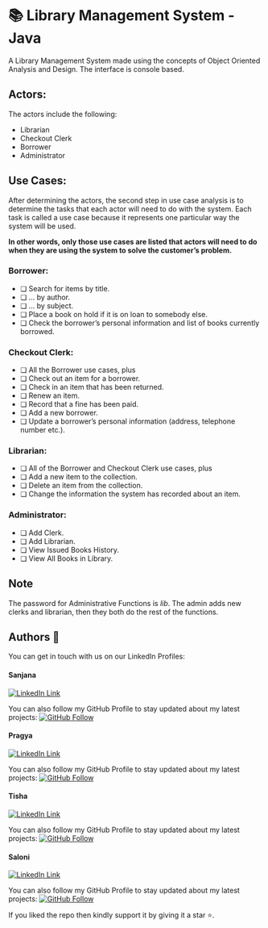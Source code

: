 # 📚 Library Management System -Java



A Library Management System made using the concepts of Object Oriented Analysis and Design. The interface is console based. 


## Actors:
The actors include the following: 
* Librarian
* Checkout Clerk
* Borrower
* Administrator

## Use Cases:
After determining the actors, the second step in use case analysis is to determine the tasks that each actor will need to do with the system. Each task is called a use case because it represents one particular way the system will be used.

**In other words, only those use cases are listed that actors will need to do when they are using the system to solve the customer’s problem.** 

### Borrower:
* ❏ Search for items by title.
* ❏ ... by author.
* ❏ ... by subject.
* ❏ Place a book on hold if it is on loan to somebody else.
* ❏ Check  the  borrower’s  personal  information  and  list  of  books  currently
borrowed.

### Checkout Clerk:
* ❏ All the Borrower use cases, plus
* ❏ Check out an item for a borrower.
* ❏ Check in an item that has been returned.
* ❏ Renew an item.
* ❏ Record that a fine has been paid.
* ❏ Add a new borrower.
* ❏ Update a borrower’s personal information (address, telephone number etc.).

### Librarian:
* ❏ All of the Borrower and Checkout Clerk use cases, plus
* ❏ Add a new item to the collection.
* ❏ Delete an item from the collection.
* ❏ Change the information the system has recorded about an item.

### Administrator:
* ❏ Add Clerk.
* ❏ Add Librarian.
* ❏ View Issued Books History.
* ❏ View All Books in Library.


## Note
The password for Administrative Functions is *lib*. The admin adds new clerks and librarian, then they both do the rest of the functions.


## Authors 👋

You can get in touch with us on our LinkedIn Profiles:

#### Sanjana 

[![LinkedIn Link](https://img.shields.io/badge/Connect-SanjanaMeena-blue.svg?logo=linkedin&longCache=true&style=social&label=Follow)](https://www.linkedin.com/in/sanjana-meena-4b961a258)

You can also follow my GitHub Profile to stay updated about my latest projects: [![GitHub Follow](https://img.shields.io/badge/Connect-SanjanaaM-blue.svg?logo=Github&longCache=true&style=social&label=Follow)](https://github.com/SanjanaaM)

#### Pragya

[![LinkedIn Link](https://img.shields.io/badge/Connect-pragya-blue.svg?logo=linkedin&longCache=true&style=social&label=Follow)](https://www.linkedin.com/in/pragya-chaturvedi-95a179251)

You can also follow my GitHub Profile to stay updated about my latest projects: [![GitHub Follow](https://img.shields.io/badge/Connect-pragya-blue.svg?logo=Github&longCache=true&style=social&label=Follow)](https://github.com/Pragya1601)

#### Tisha 

[![LinkedIn Link](https://img.shields.io/badge/Connect-tisha-blue.svg?logo=linkedin&longCache=true&style=social&label=Follow)](https://www.linkedin.com/in/tisha-124aa1256)

You can also follow my GitHub Profile to stay updated about my latest projects: [![GitHub Follow](https://img.shields.io/badge/Connect-tishaaa123-blue.svg?logo=Github&longCache=true&style=social&label=Follow)](https://github.com/Tishaaa123)

#### Saloni 

[![LinkedIn Link](https://img.shields.io/badge/Connect-salonisingh-blue.svg?logo=linkedin&longCache=true&style=social&label=Connect)](https://www.linkedin.com/in/saloni-singh-15963b255)

You can also follow my GitHub Profile to stay updated about my latest projects: [![GitHub Follow](https://img.shields.io/badge/Connect-saloni--singh2005-blue.svg?logo=Github&longCache=true&style=social&label=Follow)](https://github.com/saloni-singh2005)

If you liked the repo then kindly support it by giving it a star ⭐.

                                                     
